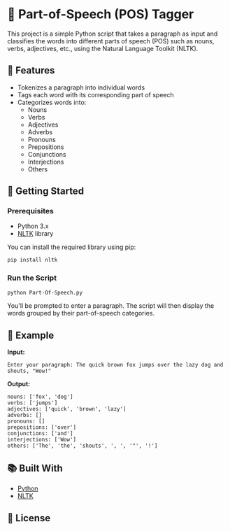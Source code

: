 # 🧠 Part-of-Speech (POS) Tagger

This project is a simple Python script that takes a paragraph as input and classifies the words into different parts of speech (POS) such as nouns, verbs, adjectives, etc., using the Natural Language Toolkit (NLTK).

## 📌 Features

- Tokenizes a paragraph into individual words
- Tags each word with its corresponding part of speech
- Categorizes words into:
  - Nouns
  - Verbs
  - Adjectives
  - Adverbs
  - Pronouns
  - Prepositions
  - Conjunctions
  - Interjections
  - Others

## 🚀 Getting Started

### Prerequisites

- Python 3.x
- [NLTK](https://www.nltk.org/) library

You can install the required library using pip:

```bash
pip install nltk
```

### Run the Script

```bash
python Part-Of-Speech.py
```

You'll be prompted to enter a paragraph. The script will then display the words grouped by their part-of-speech categories.

## 📂 Example

**Input:**

```
Enter your paragraph: The quick brown fox jumps over the lazy dog and shouts, "Wow!"
```

**Output:**
```
nouns: ['fox', 'dog']
verbs: ['jumps']
adjectives: ['quick', 'brown', 'lazy']
adverbs: []
pronouns: []
prepositions: ['over']
conjunctions: ['and']
interjections: ['Wow']
others: ['The', 'the', 'shouts', ', ', '"', '!']
```

## 📚 Built With

- [Python](https://www.python.org/)
- [NLTK](https://www.nltk.org/)

## 📝 License

